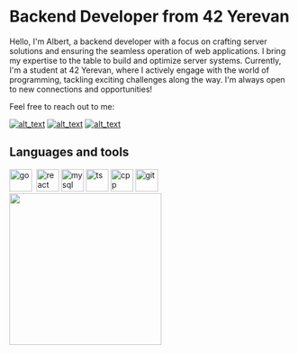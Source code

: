# Backend Developer from 42 Yerevan

Hello, I'm Albert, a backend developer with a focus on crafting server solutions and ensuring the seamless operation of web applications. I bring my expertise to the table to build and optimize server systems.
Currently, I'm a student at 42 Yerevan, where I actively engage with the world of programming, tackling exciting challenges along the way. I'm always open to new connections and opportunities!

Feel free to reach out to me:

[<img alt="alt_text" src="https://img.shields.io/badge/Telegram-2CA5E0?style=for-the-badge&logo=telegram&logoColor=white" />](https://t.me/almeliky)
[<img alt="alt_text" src="https://img.shields.io/badge/LinkedIn-blue?style=for-the-badge&logo=linkedin&logoColor=white" />](https://www.linkedin.com/in/albert-melikyan-a18538298/)
[<img alt="alt_text" src="https://img.shields.io/badge/YouTube-red?style=for-the-badge&logo=youtube&logoColor=white" />](https://www.youtube.com/@user-pf7gc1cv5d)

## Languages and tools
<div align="left">
  <img src="https://cdn.jsdelivr.net/gh/devicons/devicon/icons/go/go-original-wordmark.svg" title="go" height="40" width="40" />&nbsp
  <img src="https://cdn.jsdelivr.net/gh/devicons/devicon/icons/react/react-original.svg" title="react" height="40" width="40" />
  <img src="https://cdn.jsdelivr.net/gh/devicons/devicon/icons/mysql/mysql-original.svg" title="mysql" height="40" width="40" />
  <img src="https://cdn.jsdelivr.net/gh/devicons/devicon/icons/typescript/typescript-original.svg" title="ts" height="40" width="40" />
  <img src="https://cdn.jsdelivr.net/gh/devicons/devicon/icons/cplusplus/cplusplus-original.svg" title="cpp" height="40" width="40" />
  <img src="https://cdn.jsdelivr.net/gh/devicons/devicon/icons/git/git-original.svg" title="git" height="40" width="40" />
</div>

<img src="https://www.codewars.com/users/mynamedust/badges/small" width="270">
